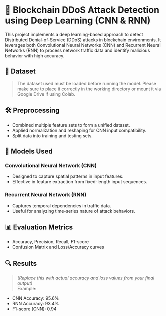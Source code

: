 # 🚨 Blockchain DDoS Attack Detection using Deep Learning (CNN & RNN)

This project implements a deep learning-based approach to detect Distributed Denial-of-Service (DDoS) attacks in blockchain environments. It leverages both Convolutional Neural Networks (CNN) and Recurrent Neural Networks (RNN) to process network traffic data and identify malicious behavior with high accuracy.

## 📁 Dataset
> The dataset used must be loaded before running the model. Please make sure to place it correctly in the working directory or mount it via Google Drive if using Colab.

## 🛠️ Preprocessing
- Combined multiple feature sets to form a unified dataset.
- Applied normalization and reshaping for CNN input compatibility.
- Split data into training and testing sets.

## 🧠 Models Used
### Convolutional Neural Network (CNN)
- Designed to capture spatial patterns in input features.
- Effective in feature extraction from fixed-length input sequences.

### Recurrent Neural Network (RNN)
- Captures temporal dependencies in traffic data.
- Useful for analyzing time-series nature of attack behaviors.

## 📊 Evaluation Metrics
- Accuracy, Precision, Recall, F1-score
- Confusion Matrix and Loss/Accuracy curves

## 🔍 Results
> *(Replace this with actual accuracy and loss values from your final output)*  
Example:  
- CNN Accuracy: 95.6%  
- RNN Accuracy: 93.4%  
- F1-score (CNN): 0.94

